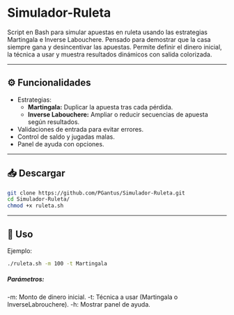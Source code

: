 # Simulador-Ruleta
Script en Bash para simular apuestas en ruleta usando las estrategias Martingala e Inverse Labouchere. Pensado para demostrar que la casa siempre gana y desincentivar las apuestas. Permite definir el dinero inicial, la técnica a usar y muestra resultados dinámicos con salida colorizada.

---

## ⚙️ Funcionalidades

- Estrategias:
  - **Martingala:** Duplicar la apuesta tras cada pérdida.
  - **Inverse Labouchere:** Ampliar o reducir secuencias de apuesta según resultados.
- Validaciones de entrada para evitar errores.
- Control de saldo y jugadas malas.
- Panel de ayuda con opciones.

---

## 📥 Descargar

```bash
git clone https://github.com/PGantus/Simulador-Ruleta.git
cd Simulador-Ruleta/
chmod +x ruleta.sh
```

---

## 🚀 Uso 

Ejemplo:
```bash
./ruleta.sh -m 100 -t Martingala
```

##### Parámetros:
-m: Monto de dinero inicial.
-t: Técnica a usar (Martingala o InverseLabrouchere).
-h: Mostrar panel de ayuda.
